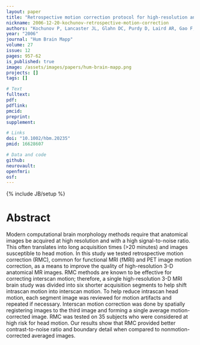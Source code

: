 ```yaml
---
layout: paper
title: "Retrospective motion correction protocol for high-resolution anatomical MRI."
nickname: 2006-12-20-kochunov-retrospective-motion-correction
authors: "Kochunov P, Lancaster JL, Glahn DC, Purdy D, Laird AR, Gao F, Fox P"
year: "2006"
journal: "Hum Brain Mapp"
volume: 27
issue: 12
pages: 957-62
is_published: true
image: /assets/images/papers/hum-brain-mapp.png
projects: []
tags: []

# Text
fulltext:
pdf:
pdflink:
pmcid: 
preprint:
supplement:

# Links
doi: "10.1002/hbm.20235"
pmid: 16628607

# Data and code
github:
neurovault:
openfmri:
osf:
---
```

{% include JB/setup %}

# Abstract

Modern computational brain morphology methods require that anatomical images be acquired at high resolution and with a high signal-to-noise ratio. This often translates into long acquisition times (>20 minutes) and images susceptible to head motion. In this study we tested retrospective motion correction (RMC), common for functional MRI (fMRI) and PET image motion correction, as a means to improve the quality of high-resolution 3-D anatomical MR images. RMC methods are known to be effective for correcting interscan motion; therefore, a single high-resolution 3-D MRI brain study was divided into six shorter acquisition segments to help shift intrascan motion into interscan motion. To help reduce intrascan head motion, each segment image was reviewed for motion artifacts and repeated if necessary. Interscan motion correction was done by spatially registering images to the third image and forming a single average motion-corrected image. RMC was tested on 35 subjects who were considered at high risk for head motion. Our results show that RMC provided better contrast-to-noise ratio and boundary detail when compared to nonmotion-corrected averaged images.
